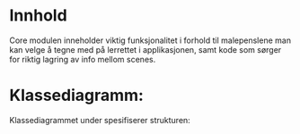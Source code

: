 
# Innhold

Core modulen inneholder viktig funksjonalitet i forhold til malepenslene man kan velge å tegne med på lerrettet i applikasjonen, samt kode som sørger for riktig lagring av info mellom scenes.

# Klassediagramm:

Klassediagrammet under spesifiserer strukturen: